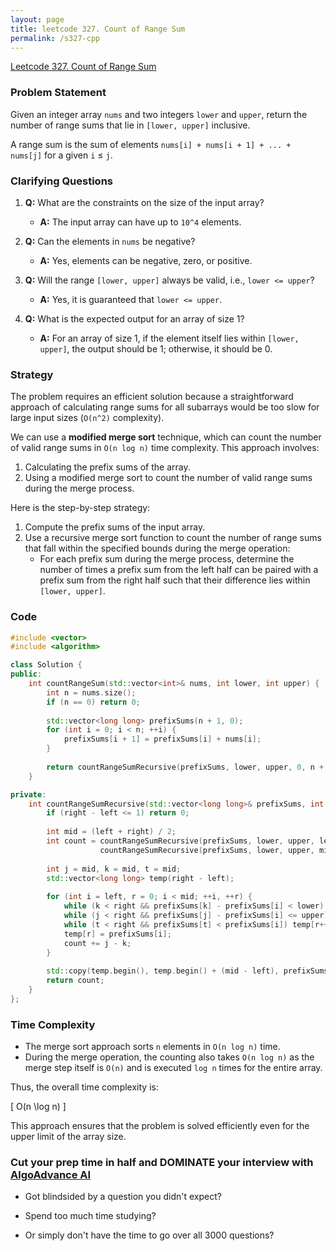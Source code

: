 ```yaml
---
layout: page
title: leetcode 327. Count of Range Sum
permalink: /s327-cpp
---
```

[Leetcode 327. Count of Range Sum](https://algoadvance.github.io/algoadvance/l327)
### Problem Statement

Given an integer array `nums` and two integers `lower` and `upper`, return the number of range sums that lie in `[lower, upper]` inclusive.

A range sum is the sum of elements `nums[i] + nums[i + 1] + ... + nums[j]` for a given `i` ≤ `j`.

### Clarifying Questions

1. **Q:** What are the constraints on the size of the input array?
   - **A:** The input array can have up to `10^4` elements.
   
2. **Q:** Can the elements in `nums` be negative?
   - **A:** Yes, elements can be negative, zero, or positive.

3. **Q:** Will the range `[lower, upper]` always be valid, i.e., `lower <= upper`?
   - **A:** Yes, it is guaranteed that `lower <= upper`.

4. **Q:** What is the expected output for an array of size 1?
   - **A:** For an array of size 1, if the element itself lies within `[lower, upper]`, the output should be 1; otherwise, it should be 0.

### Strategy

The problem requires an efficient solution because a straightforward approach of calculating range sums for all subarrays would be too slow for large input sizes (`O(n^2)` complexity). 

We can use a **modified merge sort** technique, which can count the number of valid range sums in `O(n log n)` time complexity. This approach involves:
1. Calculating the prefix sums of the array.
2. Using a modified merge sort to count the number of valid range sums during the merge process.

Here is the step-by-step strategy:
1. Compute the prefix sums of the input array.
2. Use a recursive merge sort function to count the number of range sums that fall within the specified bounds during the merge operation:
   - For each prefix sum during the merge process, determine the number of times a prefix sum from the left half can be paired with a prefix sum from the right half such that their difference lies within `[lower, upper]`.

### Code

```cpp
#include <vector>
#include <algorithm>

class Solution {
public:
    int countRangeSum(std::vector<int>& nums, int lower, int upper) {
        int n = nums.size();
        if (n == 0) return 0;
        
        std::vector<long long> prefixSums(n + 1, 0);
        for (int i = 0; i < n; ++i) {
            prefixSums[i + 1] = prefixSums[i] + nums[i];
        }
        
        return countRangeSumRecursive(prefixSums, lower, upper, 0, n + 1);
    }

private:
    int countRangeSumRecursive(std::vector<long long>& prefixSums, int lower, int upper, int left, int right) {
        if (right - left <= 1) return 0;
        
        int mid = (left + right) / 2;
        int count = countRangeSumRecursive(prefixSums, lower, upper, left, mid) +
                    countRangeSumRecursive(prefixSums, lower, upper, mid, right);
        
        int j = mid, k = mid, t = mid;
        std::vector<long long> temp(right - left);
        
        for (int i = left, r = 0; i < mid; ++i, ++r) {
            while (k < right && prefixSums[k] - prefixSums[i] < lower) ++k;
            while (j < right && prefixSums[j] - prefixSums[i] <= upper) ++j;
            while (t < right && prefixSums[t] < prefixSums[i]) temp[r++] = prefixSums[t++];
            temp[r] = prefixSums[i];
            count += j - k;
        }
        
        std::copy(temp.begin(), temp.begin() + (mid - left), prefixSums.begin() + left);
        return count;
    }
};
```

### Time Complexity

- The merge sort approach sorts `n` elements in `O(n log n)` time.
- During the merge operation, the counting also takes `O(n log n)` as the merge step itself is `O(n)` and is executed `log n` times for the entire array.

Thus, the overall time complexity is:

\[ O(n \log n) \]

This approach ensures that the problem is solved efficiently even for the upper limit of the array size.


### Cut your prep time in half and DOMINATE your interview with [AlgoAdvance AI](https://algoAdvance.com)

- Got blindsided by a question you didn't expect?

- Spend too much time studying?

- Or simply don't have the time to go over all 3000 questions?

